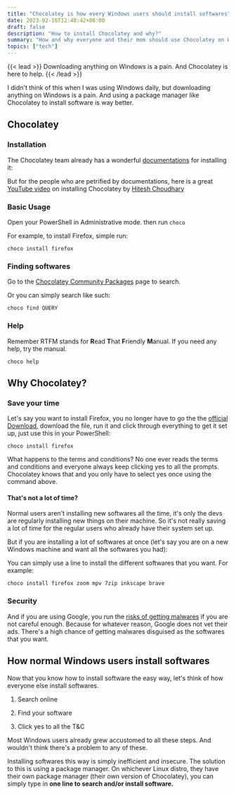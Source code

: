 ```yaml
---
title: "Chocolatey is how every Windows users should install softwares"
date: 2023-02-16T12:48:42+08:00
draft: false
description: "How to install Chocolatey and why?"
summary: "How and why everyone and their mom should use Chocolatey on Windows."
topics: ["tech"]
---
```


{{< lead >}}
Downloading anything on Windows is a pain. And Chocolatey is here to help.
{{< /lead >}}

I didn't think of this when I was using Windows daily, but downloading anything
on Windows is a pain. And using a package manager like Chocolatey to install
software is way better. 

## Chocolatey

### Installation

The Chocolatey team already has a wonderful
[documentations](https://chocolatey.org/install#individual) for installing it:

But for the people who are petrified by documentations, here is a great
[YouTube video](https://www.youtube.com/watch?v=-5WLKu_J_AE) on installing
Chocolatey by [Hitesh
Choudhary](https://www.youtube.com/@HiteshChoudharydotcom)

### Basic Usage

Open your PowerShell in Administrative mode. then run `choco`

For example, to install Firefox, simple run:
```
choco install firefox
```

### Finding softwares

Go to the [Chocolatey Community
Packages](https://community.chocolatey.org/packages) page to search.

Or you can simply search like such:
```
choco find QUERY
```

### Help

Remember RTFM stands for **R**ead **T**hat **F**riendly **M**anual. If you need
any help, try the manual.
```
choco help
```

## Why Chocolatey?

### Save your time

Let's say you want to install Firefox, you no longer have to go the the
[official Download](https://www.mozilla.org/en-US/firefox/new/), download the
file, run it and click through everything to get it set up, just use this in
your PowerShell:

```
choco install firefox
```

What happens to the terms and conditions? No one ever reads the terms and
conditions and everyone always keep clicking yes to all the prompts. Chocolatey
knows that and you only have to select yes once using the command above.

#### That's not a lot of time?

Normal users aren't installing new softwares all the time, it's only the devs
are regularly installing new things on their machine. So it's not really saving
a lot of time for the regular users who already have their system set up.

But if you are installing a lot of softwares at once (let's say you are on a
new Windows machine and want all the softwares you had):

You can simply use a line to install the different softwares that you want. For
example:
```
choco install firefox zoom mpv 7zip inkscape brave
```

### Security

And if you are using Google, you run the [risks of getting
malwares](https://www.bleepingcomputer.com/news/security/google-ad-for-gimporg-served-info-stealing-malware-via-lookalike-site/)
if you are not careful enough. Because for whatever reason,  Google does not
vet their ads. There's a high chance of getting malwares disguised as the
softwares that you want.

## How normal Windows users install softwares

Now that you know how to install software the easy way, let's think of how
everyone else install softwares.

1. Search online

2. Find your software

3. Click yes to all the T&C

Most Windows users already grew accustomed to all these steps. And wouldn't
think there's a problem to any of these.

Installing softwares this way is simply inefficient and insecure. The solution
to this is using a package manager. On whichever Linux distro, they have their
own package manager (their own version of Chocolatey), you can simply type in
**one line to search and/or install software.**
